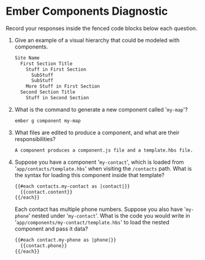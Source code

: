 # Ember Components Diagnostic

Record your responses inside the fenced code blocks below each question.

1.  Give an example of a visual hierarchy that could be modeled with components.

    ```md
    Site Name
      First Section Title
        Stuff in First Section
          SubStuff
          SubStuff
        More Stuff in First Section
      Second Section Title
        Stuff in Second Section

    ```

1.  What is the command to generate a new component called '`my-map`'?

    ```sh
    ember g component my-map
    ```

1.  What files are edited to produce a component, and what are their
    responsibilities?

    ```md
    A component produces a component.js file and a template.hbs file.  The template file is where routes can be linked together and where the visual structure of the component will be built using handlebars.  The component file is where properties and behaviors can be added to the component.
    ```

1.  Suppose you have a component '`my-contact`', which is loaded from
    '`app/contacts/template.hbs`' when visiting the `/contacts` path. What is
    the syntax for loading this component inside that template?

    ```html
    {{#each contacts.my-contact as |contact|}}
      {{contact.content}}
    {{/each}}
    ```

    Each contact has multiple phone numbers. Suppose you also have '`my-phone`'
    nested under '`my-contact`'. What is the code you would write in
    '`app/components/my-contact/template.hbs`' to load the nested component and
    pass it data?

    ```html
    {{#each contact.my-phone as |phone|}}
      {{contact.phone}}
    {{/each}}
    ```
